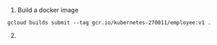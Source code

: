 1. Build a docker image
```
gcloud builds submit --tag gcr.io/kubernetes-270011/employee:v1 .
```

2. 